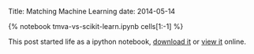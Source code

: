 Title: Matching Machine Learning
date: 2014-05-14

{% notebook tmva-vs-scikit-learn.ipynb cells[1:-1] %}

This post started life as a ipython notebook,
[download it](/downloads/notebooks/tmva-vs-scikit-learn.ipynb)
or
[view it](http://nbviewer.ipython.org/url/betatim.github.io//downloads/notebooks/tmva-vs-scikit-learn.ipynb) online.
